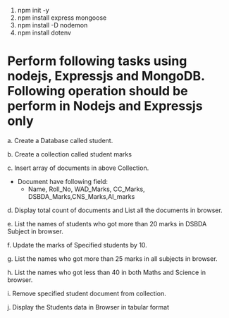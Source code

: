 1. npm init -y
2. npm install express mongoose
3. npm install -D nodemon
4. npm install dotenv

# Perform following tasks using nodejs, Expressjs and MongoDB. Following operation should be perform in Nodejs and Expressjs only

a. Create a Database called student.

b. Create a collection called student marks

c. Insert array of documents in above Collection.

- Document have following field:
  - Name, Roll_No, WAD_Marks, CC_Marks, DSBDA_Marks,CNS_Marks,AI_marks

d. Display total count of documents and List all the documents in browser.

e. List the names of students who got more than 20 marks in DSBDA Subject in browser.

f. Update the marks of Specified students by 10.

g. List the names who got more than 25 marks in all subjects in browser.

h. List the names who got less than 40 in both Maths and Science in browser.

i. Remove specified student document from collection.

j. Display the Students data in Browser in tabular format
